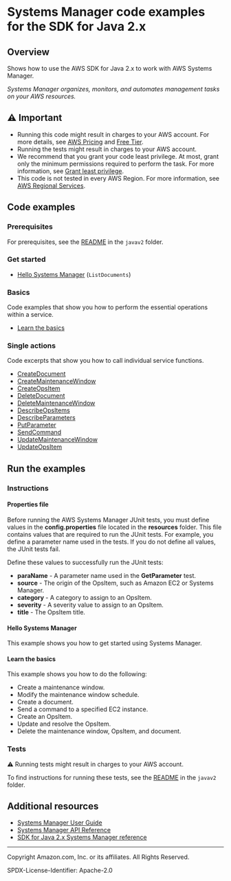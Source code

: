 # Systems Manager code examples for the SDK for Java 2.x

## Overview

Shows how to use the AWS SDK for Java 2.x to work with AWS Systems Manager.

<!--custom.overview.start-->
<!--custom.overview.end-->

_Systems Manager organizes, monitors, and automates management tasks on your AWS resources._

## ⚠ Important

* Running this code might result in charges to your AWS account. For more details, see [AWS Pricing](https://aws.amazon.com/pricing/) and [Free Tier](https://aws.amazon.com/free/).
* Running the tests might result in charges to your AWS account.
* We recommend that you grant your code least privilege. At most, grant only the minimum permissions required to perform the task. For more information, see [Grant least privilege](https://docs.aws.amazon.com/IAM/latest/UserGuide/best-practices.html#grant-least-privilege).
* This code is not tested in every AWS Region. For more information, see [AWS Regional Services](https://aws.amazon.com/about-aws/global-infrastructure/regional-product-services).

<!--custom.important.start-->
<!--custom.important.end-->

## Code examples

### Prerequisites

For prerequisites, see the [README](../../README.md#Prerequisites) in the `javav2` folder.


<!--custom.prerequisites.start-->
<!--custom.prerequisites.end-->

### Get started

- [Hello Systems Manager](src/main/java/com/example/ssm/HelloSSM.java#L6) (`ListDocuments`)


### Basics

Code examples that show you how to perform the essential operations within a service.

- [Learn the basics](src/main/java/com/example/scenario/SSMScenario.java)


### Single actions

Code excerpts that show you how to call individual service functions.

- [CreateDocument](src/main/java/com/example/scenario/SSMActions.java#L481)
- [CreateMaintenanceWindow](src/main/java/com/example/scenario/SSMActions.java#L569)
- [CreateOpsItem](src/main/java/com/example/scenario/SSMActions.java#L314)
- [DeleteDocument](src/main/java/com/example/scenario/SSMActions.java#L92)
- [DeleteMaintenanceWindow](src/main/java/com/example/scenario/SSMActions.java#L131)
- [DescribeOpsItems](src/main/java/com/example/scenario/SSMActions.java#L210)
- [DescribeParameters](src/main/java/com/example/ssm/GetParameter.java#L6)
- [PutParameter](src/main/java/com/example/ssm/PutParameter.java#L6)
- [SendCommand](src/main/java/com/example/scenario/SSMActions.java#L385)
- [UpdateMaintenanceWindow](src/main/java/com/example/scenario/SSMActions.java#L532)
- [UpdateOpsItem](src/main/java/com/example/scenario/SSMActions.java#L170)


<!--custom.examples.start-->
<!--custom.examples.end-->

## Run the examples

### Instructions


<!--custom.instructions.start-->

#### Properties file

Before running the AWS Systems Manager JUnit tests, you must define values in the **config.properties** file located in the **resources** folder. This file contains values that are required to run the JUnit tests. For example, you define a parameter name used in the tests. If you do not define all values, the JUnit tests fail.

Define these values to successfully run the JUnit tests:

- **paraName** - A parameter name used in the **GetParameter** test.
- **source** - The origin of the OpsItem, such as Amazon EC2 or Systems Manager.
- **category** - A category to assign to an OpsItem.
- **severity** - A severity value to assign to an OpsItem.
- **title** - The OpsItem title.

<!--custom.instructions.end-->

#### Hello Systems Manager

This example shows you how to get started using Systems Manager.


#### Learn the basics

This example shows you how to do the following:

- Create a maintenance window.
- Modify the maintenance window schedule.
- Create a document.
- Send a command to a specified EC2 instance.
- Create an OpsItem.
- Update and resolve the OpsItem.
- Delete the maintenance window, OpsItem, and document.

<!--custom.basic_prereqs.ssm_Scenario.start-->
<!--custom.basic_prereqs.ssm_Scenario.end-->


<!--custom.basics.ssm_Scenario.start-->
<!--custom.basics.ssm_Scenario.end-->


### Tests

⚠ Running tests might result in charges to your AWS account.


To find instructions for running these tests, see the [README](../../README.md#Tests)
in the `javav2` folder.



<!--custom.tests.start-->
<!--custom.tests.end-->

## Additional resources

- [Systems Manager User Guide](https://docs.aws.amazon.com/systems-manager/latest/userguide/what-is-systems-manager.html)
- [Systems Manager API Reference](https://docs.aws.amazon.com/systems-manager/latest/APIReference/Welcome.html)
- [SDK for Java 2.x Systems Manager reference](https://sdk.amazonaws.com/java/api/latest/software/amazon/awssdk/services/ssm/package-summary.html)

<!--custom.resources.start-->
<!--custom.resources.end-->

---

Copyright Amazon.com, Inc. or its affiliates. All Rights Reserved.

SPDX-License-Identifier: Apache-2.0
